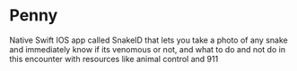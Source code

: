 # Penny
Native Swift IOS app called SnakeID that lets you take a photo of any snake and immediately know if its venomous or not, and what to do and not do in this encounter with resources like animal control and 911
